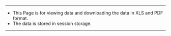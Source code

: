 
---
- This Page is for viewing data and downloading the data in XLS and PDF format.
- The data is stored in session storage.
---